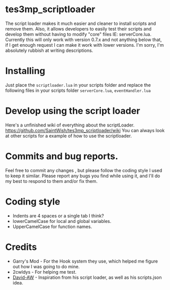 tes3mp_scriptloader
======
The script loader makes it much easier and cleaner to install scripts and remove them. Also, it allows developers to easily test their scripts and develop them without having to modify "core" files IE: serverCore.lua. Currently this will only work with version 0.7.x and not anything below that, if I get enough request I can make it work with lower versions.
I'm sorry, I'm absolutely rubbish at writing descriptions.

Installing
======
Just place the ``scriptloader.lua`` in your scripts folder and replace the following files in your scripts folder ``serverCore.lua``, ``eventHandler.lua``

Develop using the script loader
======
Here's a unfinished wiki of everything about the scriptLoader. https://github.com/SaintWish/tes3mp_scriptloader/wiki You can always look at other scripts for a example of how to use the scriptloader.

Commits and bug reports.
======
Feel free to commit any changes , but please follow the coding style I used to keep it similar. Please report any bugs you find while using it, and I'll do my best to respond to them and/or fix them.

Coding style
======
* Indents are 4 spaces or a single tab I think?
* lowerCamelCase for local and global variables.
* UpperCamelCase for function names.

Credits
======
* Garry's Mod - For the Hook system they use, which helped me figure out how I was going to do mine.
* 2cwldys - For helping me test.
* [David-AW](https://github.com/David-AW) - Inspiration from his script loader, as well as his scripts.json idea.
